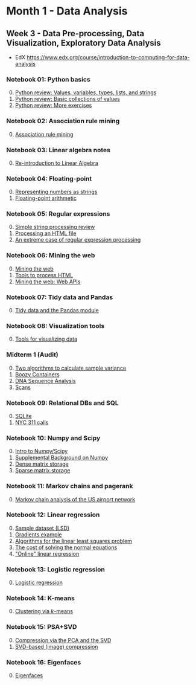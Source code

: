 # Month 1 - Data Analysis

## Week 3 - Data Pre-processing, Data Visualization, Exploratory Data Analysis
- EdX https://www.edx.org/course/introduction-to-computing-for-data-analysis

### Notebook 01: Python basics
0. [Python review: Values, variables, types, lists, and strings](01%20Python%20basics/0-basics.ipynb)
1. [Python review: Basic collections of values](01%20Python%20basics/1-collections.ipynb)
2. [Python review: More exercises](01%20Python%20basics/2-more_exercises.ipynb)

### Notebook 02: Association rule mining
0. [Association rule mining](02%20Association%20rule%20mining/part0.ipynb)

### Notebook 03: Linear algebra notes
0. [Re-introduction to Linear Algebra](03%20Linear%20algebra%20notes/linear-algebra-reintro.ipynb)

### Notebook 04: Floating-point
0. [Representing numbers as strings](04%20Floating-point/part0.ipynb)
1. [Floating-point arithmetic](04%20Floating-point/part1.ipynb)

### Notebook 05: Regular expressions
0. [Simple string processing review](05%20Regular%20expressions/part0.ipynb)
1. [Processing an HTML file](05%20Regular%20expressions/part1.ipynb)
2. [An extreme case of regular expression processing](05%20Regular%20expressions/part2.ipynb)

### Notebook 06: Mining the web
0. [Mining the web](06%20Mining%20the%20web/part0.ipynb)
1. [Tools to process HTML](06%20Mining%20the%20web/part1.ipynb)
2. [Mining the web: Web APIs](06%20Mining%20the%20web/part2.ipynb)

### Notebook 07: Tidy data and Pandas
0. [Tidy data and the Pandas module](07%20Tidy%20data%20and%20Pandas/main.ipynb)

### Notebook 08: Visualization tools
0. [Tools for visualizing data](08%20Visualization%20tools/main.ipynb)

### Midterm 1 (Audit)
0. [Two algorithms to calculate sample variance](Midterm%201%20(Audit)/problem0.ipynb)
1. [Boozy Containers](Midterm%201%20(Audit)/problem1.ipynb)
2. [DNA Sequence Analysis](Midterm%201%20(Audit)/problem2.ipynb)
3. [Scans](Midterm%201%20(Audit)/problem3.ipynb)

### Notebook 09: Relational DBs and SQL
0. [SQLite](09%20Relational%20DBs%20and%20SQL/part0.ipynb)
1. [NYC 311 calls](09%20Relational%20DBs%20and%20SQL/part1.ipynb)

### Notebook 10: Numpy and Scipy
0. [Intro to Numpy/Scipy](10%20Numpy%20Scipy/part0.ipynb)
1. [Supplemental Background on Numpy](10%20Numpy%20Scipy/supplemental_material.ipynb)
2. [Dense matrix storage](10%20Numpy%20Scipy/part2.ipynb)
3. [Sparse matrix storage](10%20Numpy%20Scipy/part3.ipynb)

### Notebook 11: Markov chains and pagerank
0. [Markov chain analysis of the US airport network](11%20Markov%20chains%20and%20pagerank/airport-rank.ipynb)

### Notebook 12: Linear regression
0. [Sample dataset (LSD)](12%20Linear%20regression/part0-lsd.ipynb)
1. [Gradients example](12%20Linear%20regression/part1-gradients.ipynb)
2. [Algorithms for the linear least squares problem](12%20Linear%20regression/part2-algs.ipynb)
3. [The cost of solving the normal equations](12%20Linear%20regression/part3-cost--OPTIONAL.ipynb)
4. ["Online" linear regression](12%20Linear%20regression/part4-online.ipynb)

### Notebook 13: Logistic regression
0. [Logistic regression](13%20Logistic%20regression/main.ipynb)

### Notebook 14: K-means
0. [Clustering via $k$-means](14%20K-means/main.ipynb)

### Notebook 15: PSA+SVD
0. [Compression via the PCA and the SVD](15%20PCA%2BSVD/part0.ipynb)
1. [SVD-based (image) compression](15%20PCA%2BSVD/part1.ipynb)

### Notebook 16: Eigenfaces
0. [Eigenfaces](16%20Eigenfaces/main.ipynb)
